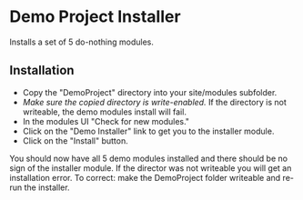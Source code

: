 Demo Project Installer
======================

Installs a set of 5 do-nothing modules.


Installation
------------

- Copy the "DemoProject" directory into your site/modules subfolder.
- *Make sure the copied directory is write-enabled.* If the directory is not writeable, the demo modules install will fail.
- In the modules UI "Check for new modules."
- Click on the "Demo Installer" link to get you to the installer module.
- Click on the "Install" button.

You should now have all 5 demo modules installed and there should be no sign of the installer module. If the director
was not writeable you will get an installation error. To correct: make the DemoProject folder writeable and re-run the
installer.
